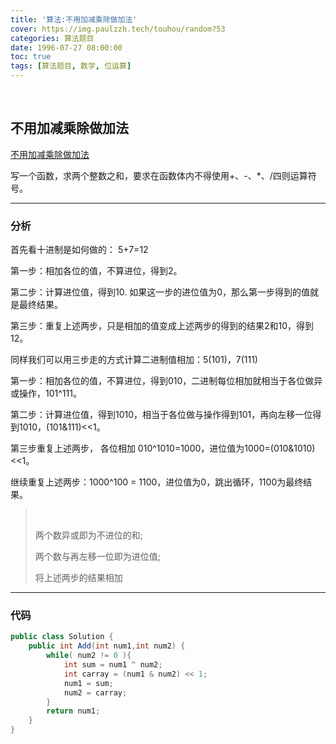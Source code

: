 ```yaml
---
title: '算法:不用加减乘除做加法'
cover: https://img.paulzzh.tech/touhou/random?53
categories: 算法题目
date: 1996-07-27 08:00:00
toc: true
tags: [算法题目, 数学, 位运算]
---
```


<br/>

<!--more-->

## 不用加减乘除做加法

[不用加减乘除做加法](https://www.nowcoder.com/practice/59ac416b4b944300b617d4f7f111b215?tpId=13&tqId=11201&tPage=3&rp=1&ru=%2Fta%2Fcoding-interviews&qru=%2Fta%2Fcoding-interviews%2Fquestion-ranking)

写一个函数，求两个整数之和，要求在函数体内不得使用+、-、*、/四则运算符号。

****

### 分析

首先看十进制是如何做的： 5+7=12

第一步：相加各位的值，不算进位，得到2。

第二步：计算进位值，得到10. 如果这一步的进位值为0，那么第一步得到的值就是最终结果。

第三步：重复上述两步，只是相加的值变成上述两步的得到的结果2和10，得到12。

同样我们可以用三步走的方式计算二进制值相加：5(101)，7(111)

第一步：相加各位的值，不算进位，得到010，二进制每位相加就相当于各位做异或操作，101^111。

第二步：计算进位值，得到1010，相当于各位做与操作得到101，再向左移一位得到1010，(101&111)<<1。

第三步重复上述两步， 各位相加 010^1010=1000，进位值为1000=(010&1010)<<1。

继续重复上述两步：1000^100 = 1100，进位值为0，跳出循环，1100为最终结果。

><br/>
>
>两个数异或即为不进位的和;
>
>两个数与再左移一位即为进位值;
>
>将上述两步的结果相加

****

### 代码

```java
public class Solution {
    public int Add(int num1,int num2) {
        while( num2 != 0 ){
            int sum = num1 ^ num2;
            int carray = (num1 & num2) << 1;
            num1 = sum;
            num2 = carray;
        }
        return num1;
    }
}
```

